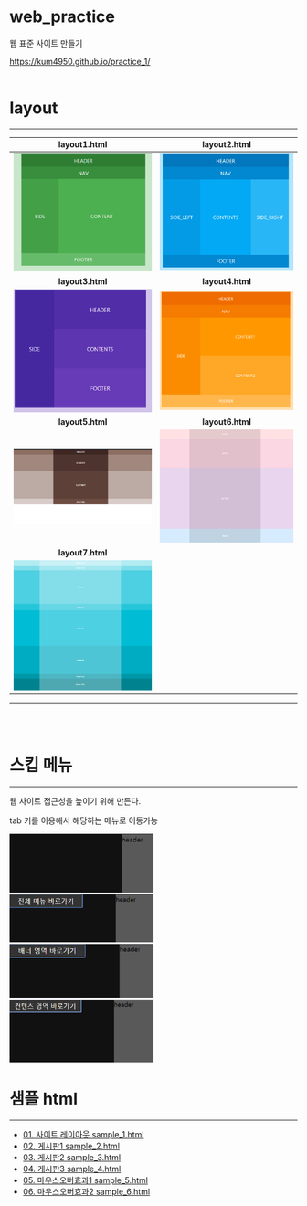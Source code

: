 # web_practice
웹 표준 사이트 만들기

https://kum4950.github.io/practice_1/
<br><br>

# layout
----------------

**layout1.html**| **layout2.html**
:-------------:|:-----------:
<img src="/image/layout1.png" > | <img src="/image/layout2.png" >
**layout3.html**| **layout4.html**
<img src="/image/layout3.png" > | <img src="/image/layout4.png" >
**layout5.html**| **layout6.html**
<img src="/image/layout5.png" > | <img src="/image/layout6.png" >
**layout7.html**|
<img src="/image/layout7.png" > |  
-------------------------------
<br><br>

# 스킵 메뉴
-------------
웹 사이트 접근성을 높이기 위해 만든다.

tab 키를 이용해서 해당하는 메뉴로 이동가능

<img src="/image/skip_menu_0.png" width=50%>
<img src="/image/skip_menu_1.png" width=50%>
<img src="/image/skip_menu_2.png" width=50%>
<img src="/image/skip_menu_3.png" width=50%>

# 샘플 html
-------------
<ul>
<li><a href="https://kum4950.github.io/practice_1/sample_1.html">01. 사이트 레이아웃 sample_1.html</a></li>
<li><a href="https://kum4950.github.io/practice_1/sample_2.html">02. 게시판1 sample_2.html</a></li>
<li><a href="https://kum4950.github.io/practice_1/sample_3.html">03. 게시판2 sample_3.html</a></li>
<li><a href="https://kum4950.github.io/practice_1/sample_4.html">04. 게시판3 sample_4.html</a></li>
<li><a href="https://kum4950.github.io/practice_1/sample_5.html">05. 마우스오버효과1 sample_5.html</a></li>
<li><a href="https://kum4950.github.io/practice_1/sample_6.html">06. 마우스오버효과2 sample_6.html</a></li>


</ul>
